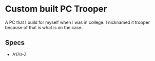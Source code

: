 # Custom built PC Trooper

A PC that I build for myself when I was in college. I nicknamed it trooper because of that is what is on the case.

## Specs

- A170-Z
